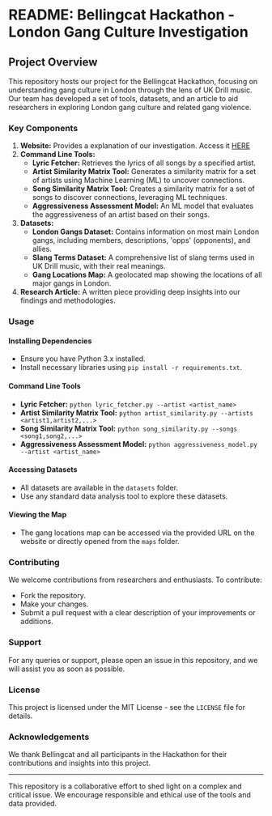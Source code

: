# README: Bellingcat Hackathon - London Gang Culture Investigation

## Project Overview
This repository hosts our project for the Bellingcat Hackathon, focusing on understanding gang culture in London through the lens of UK Drill music. Our team has developed a set of tools, datasets, and an article to aid researchers in exploring London gang culture and related gang violence.

### Key Components
1. **Website:** Provides a explanation of our investigation. Access it [HERE](https://a-jiwa.github.io/investigating-uk-drill/)
2. **Command Line Tools:**
   - **Lyric Fetcher:** Retrieves the lyrics of all songs by a specified artist.
   - **Artist Similarity Matrix Tool:** Generates a similarity matrix for a set of artists using Machine Learning (ML) to uncover connections.
   - **Song Similarity Matrix Tool:** Creates a similarity matrix for a set of songs to discover connections, leveraging ML techniques.
   - **Aggressiveness Assessment Model:** An ML model that evaluates the aggressiveness of an artist based on their songs.
3. **Datasets:**
   - **London Gangs Dataset:** Contains information on most main London gangs, including members, descriptions, 'opps' (opponents), and allies.
   - **Slang Terms Dataset:** A comprehensive list of slang terms used in UK Drill music, with their real meanings.
   - **Gang Locations Map:** A geolocated map showing the locations of all major gangs in London.
4. **Research Article:** A written piece providing deep insights into our findings and methodologies.

### Usage
#### Installing Dependencies
- Ensure you have Python 3.x installed.
- Install necessary libraries using `pip install -r requirements.txt`.

#### Command Line Tools
- **Lyric Fetcher:** `python lyric_fetcher.py --artist <artist_name>`
- **Artist Similarity Matrix Tool:** `python artist_similarity.py --artists <artist1,artist2,...>`
- **Song Similarity Matrix Tool:** `python song_similarity.py --songs <song1,song2,...>`
- **Aggressiveness Assessment Model:** `python aggressiveness_model.py --artist <artist_name>`

#### Accessing Datasets
- All datasets are available in the `datasets` folder.
- Use any standard data analysis tool to explore these datasets.

#### Viewing the Map
- The gang locations map can be accessed via the provided URL on the website or directly opened from the `maps` folder.

### Contributing
We welcome contributions from researchers and enthusiasts. To contribute:
- Fork the repository.
- Make your changes.
- Submit a pull request with a clear description of your improvements or additions.

### Support
For any queries or support, please open an issue in this repository, and we will assist you as soon as possible.

### License
This project is licensed under the MIT License - see the `LICENSE` file for details.

### Acknowledgements
We thank Bellingcat and all participants in the Hackathon for their contributions and insights into this project.

---

This repository is a collaborative effort to shed light on a complex and critical issue. We encourage responsible and ethical use of the tools and data provided.
